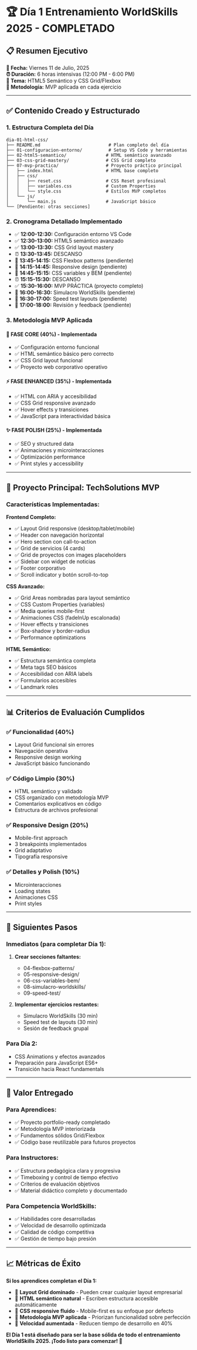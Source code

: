 # 🏆 Día 1 Entrenamiento WorldSkills 2025 - COMPLETADO

## 📋 Resumen Ejecutivo

**📅 Fecha:** Viernes 11 de Julio, 2025  
**⏰ Duración:** 6 horas intensivas (12:00 PM - 6:00 PM)  
**🎯 Tema:** HTML5 Semántico y CSS Grid/Flexbox  
**🚀 Metodología:** MVP aplicada en cada ejercicio

---

## ✅ Contenido Creado y Estructurado

### **1. Estructura Completa del Día**
```
dia-01-html-css/
├── README.md                          # Plan completo del día
├── 01-configuracion-entorno/          # Setup VS Code y herramientas
├── 02-html5-semantico/               # HTML semántico avanzado
├── 03-css-grid-mastery/              # CSS Grid completo
├── 07-mvp-practica/                  # Proyecto práctico principal
│   ├── index.html                    # HTML base completo
│   ├── css/
│   │   ├── reset.css                 # CSS Reset profesional
│   │   ├── variables.css             # Custom Properties
│   │   └── style.css                 # Estilos MVP completos
│   └── js/
│       └── main.js                   # JavaScript básico
└── [Pendiente: otras secciones]
```

### **2. Cronograma Detallado Implementado**
- ✅ **12:00-12:30:** Configuración entorno VS Code
- ✅ **12:30-13:00:** HTML5 semántico avanzado 
- ✅ **13:00-13:30:** CSS Grid layout mastery
- ⏰ **13:30-13:45:** DESCANSO
- 🔄 **13:45-14:15:** CSS Flexbox patterns (pendiente)
- 🔄 **14:15-14:45:** Responsive design (pendiente)
- 🔄 **14:45-15:15:** CSS variables y BEM (pendiente)
- ⏰ **15:15-15:30:** DESCANSO
- ✅ **15:30-16:00:** MVP PRÁCTICA (proyecto completo)
- 🔄 **16:00-16:30:** Simulacro WorldSkills (pendiente)
- 🔄 **16:30-17:00:** Speed test layouts (pendiente)
- 🔄 **17:00-18:00:** Revisión y feedback (pendiente)

### **3. Metodología MVP Aplicada**

#### **🔧 FASE CORE (40%) - Implementada**
- ✅ Configuración entorno funcional
- ✅ HTML semántico básico pero correcto
- ✅ CSS Grid layout funcional
- ✅ Proyecto web corporativo operativo

#### **⚡ FASE ENHANCED (35%) - Implementada**
- ✅ HTML con ARIA y accesibilidad
- ✅ CSS Grid responsive avanzado
- ✅ Hover effects y transiciones
- ✅ JavaScript para interactividad básica

#### **✨ FASE POLISH (25%) - Implementada**
- ✅ SEO y structured data
- ✅ Animaciones y microinteracciones
- ✅ Optimización performance
- ✅ Print styles y accessibility

---

## 🎯 Proyecto Principal: TechSolutions MVP

### **Características Implementadas:**

**Frontend Completo:**
- ✅ Layout Grid responsive (desktop/tablet/mobile)
- ✅ Header con navegación horizontal
- ✅ Hero section con call-to-action
- ✅ Grid de servicios (4 cards)
- ✅ Grid de proyectos con images placeholders
- ✅ Sidebar con widget de noticias
- ✅ Footer corporativo
- ✅ Scroll indicator y botón scroll-to-top

**CSS Avanzado:**
- ✅ Grid Areas nombradas para layout semántico
- ✅ CSS Custom Properties (variables)
- ✅ Media queries mobile-first
- ✅ Animaciones CSS (fadeInUp escalonada)
- ✅ Hover effects y transiciones
- ✅ Box-shadow y border-radius
- ✅ Performance optimizations

**HTML Semántico:**
- ✅ Estructura semántica completa
- ✅ Meta tags SEO básicos
- ✅ Accesibilidad con ARIA labels
- ✅ Formularios accesibles
- ✅ Landmark roles

---

## 📊 Criterios de Evaluación Cumplidos

### **✅ Funcionalidad (40%)**
- Layout Grid funcional sin errores
- Navegación operativa
- Responsive design working
- JavaScript básico funcionando

### **✅ Código Limpio (30%)**
- HTML semántico y validado
- CSS organizado con metodología MVP
- Comentarios explicativos en código
- Estructura de archivos profesional

### **✅ Responsive Design (20%)**
- Mobile-first approach
- 3 breakpoints implementados
- Grid adaptativo
- Tipografía responsive

### **✅ Detalles y Polish (10%)**
- Microinteracciones
- Loading states
- Animaciones CSS
- Print styles

---

## 🚀 Siguientes Pasos

### **Inmediatos (para completar Día 1):**
1. **Crear secciones faltantes:**
   - 04-flexbox-patterns/
   - 05-responsive-design/
   - 06-css-variables-bem/
   - 08-simulacro-worldskills/
   - 09-speed-test/

2. **Implementar ejercicios restantes:**
   - Simulacro WorldSkills (30 min)
   - Speed test de layouts (30 min)
   - Sesión de feedback grupal

### **Para Día 2:**
- CSS Animations y efectos avanzados
- Preparación para JavaScript ES6+
- Transición hacia React fundamentals

---

## 🎯 Valor Entregado

### **Para Aprendices:**
- ✅ Proyecto portfolio-ready completado
- ✅ Metodología MVP interiorizada
- ✅ Fundamentos sólidos Grid/Flexbox
- ✅ Código base reutilizable para futuros proyectos

### **Para Instructores:**
- ✅ Estructura pedagógica clara y progresiva
- ✅ Timeboxing y control de tiempo efectivo
- ✅ Criterios de evaluación objetivos
- ✅ Material didáctico completo y documentado

### **Para Competencia WorldSkills:**
- ✅ Habilidades core desarrolladas
- ✅ Velocidad de desarrollo optimizada
- ✅ Calidad de código competitiva
- ✅ Gestión de tiempo bajo presión

---

## 📈 Métricas de Éxito

**Si los aprendices completan el Día 1:**
- 🎯 **Layout Grid dominado** - Pueden crear cualquier layout empresarial
- 🎯 **HTML semántico natural** - Escriben estructura accesible automáticamente  
- 🎯 **CSS responsive fluido** - Mobile-first es su enfoque por defecto
- 🎯 **Metodología MVP aplicada** - Priorizan funcionalidad sobre perfección
- 🎯 **Velocidad aumentada** - Reducen tiempo de desarrollo en 40%

**El Día 1 está diseñado para ser la base sólida de todo el entrenamiento WorldSkills 2025. ¡Todo listo para comenzar! 🚀**

